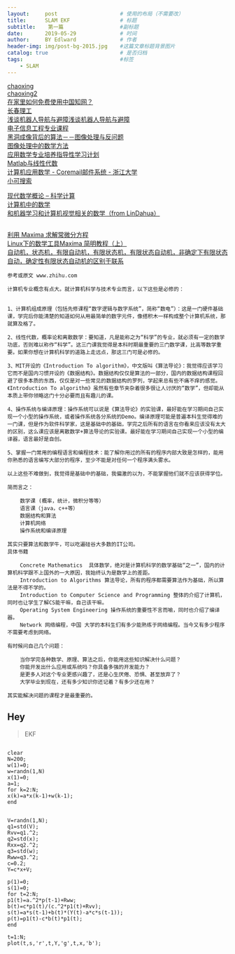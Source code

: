 ```yaml
---
layout:     post                    # 使用的布局（不需要改）
title:      SLAM EKF                # 标题 
subtitle:    第一篇                  #副标题
date:       2019-05-29              # 时间
author:     BY Edlward              # 作者
header-img: img/post-bg-2015.jpg    #这篇文章标题背景图片
catalog: true                       # 是否归档
tags:                               #标签
    - SLAM
---
```


[chaoxing](http://mooc.chaoxing.com/category/08/30/24)  
[chaoxing2](http://59.75.114.218:9080/gnxw/1024.jhtml)  
[在家里如何免费使用中国知网？](https://www.zhihu.com/question/20188973?sort=created)  
[长春理工](http://lib.cust.edu.cn/webs/show/notice/723/528.html)  
[浅谈机器人导航与避障浅谈机器人导航与避障](https://www.aiimooc.com/mall/list-htm-active-6-catid-756.html)  
[电子信息工程专业课程](http://www.08nm.com/forum.php?mod=forumdisplay&action=list&fid=143)  
[黑洞成像背后的算法－－图像处理与反问题](https://zhuanlan.zhihu.com/p/62026270)  
[图像处理中的数学方法](http://bicmr.pku.edu.cn/~dongbin/Teaching_files/%E5%9B%BE%E5%83%8F%E5%A4%84%E7%90%86%E4%B8%AD%E7%9A%84%E6%95%B0%E5%AD%A6%E6%96%B9%E6%B3%95-18-19/index.html)  
[应用数学专业培养指导性学习计划](https://math.ustc.edu.cn/new/bencandy.php?fid=43&id=1105)  
[Matlab与线性代数](https://blog.csdn.net/LSGO_MYP/column/info/14095)  
[计算机应用数学 - Coremail邮件系统 - 浙江大学](http://www.cad.zju.edu.cn/home/zhx/csmath/doku.php?id=2017#courselet_on_multivariate_analysis)  
[小可搜索](https://www.xiaokesoso.com/)  

[现代数学概论 – 科学计算 ](http://www.math.zju.edu.cn:8080/xlhu/sc.html)  
[计算机中的数学](http://list.youku.com/albumlist/show?id=19465801&ascending=1&page=1)  
[和机器学习和计算机视觉相关的数学（from LinDahua）](http://blog.sciencenet.cn/blog-240720-284694.html)  


##
[利用 Maxima 求解常微分方程](https://blog.csdn.net/liyuanbhu/article/details/7585405)  
[Linux下的数学工具Maxima 简明教程（上）](http://www.matrix67.com/blog/archives/337)  
[自动机，状态机，有限自动机，有限状态机，有限状态自动机，非确定下有限状态自动，确定性有限状态自动机的区别于联系](https://blog.csdn.net/c601097836/article/details/47040703)  


```
参考或原文 www.zhihu.com 

计算机专业概念有点大。就计算机科学与技术专业而言，以下这些是必修的：


1、计算机组成原理（包括先修课程“数字逻辑与数字系统”，简称“数电”）：这是一门硬件基础课，学完后你能清楚的知道如何从用最简单的数字元件，像搭积木一样构成整个计算机系统，那就算及格了。

2、线性代数，概率论和离散数学：要知道，凡是能称之为“科学”的专业，就必须有一定的数学功底，否则难以称作“科学”。这三门课我觉得是本科时期最重要的三门数学课，比高等数学重要。如果你想在计算机科学的道路上走远点，那这三门可是必修的。

3、MIT开设的《Introduction To algorithm》，中文版叫《算法导论》：我觉得应该学习它而不是国内习惯开设的《数据结构》。数据结构仅仅是算法的一部分，国内的数据结构课程回避了很多本质的东西，仅仅是对一些常见的数据结构的罗列，学起来总有些不痛不痒的感觉。《Introduction To algorithm》虽然有些章节夹杂着很多很让人讨厌的“数学”，但却能从本质上带你领略这门十分必要而且有趣儿的课。

4、操作系统与编译原理：操作系统可以说是《算法导论》的实验课，最好能在学习期间自己实现一个小型的操作系统，或者操作系统各分系统的Demo。编译原理可能是普遍本科生觉得难的一门课，但是作为软件科学家，这是基础中的基础，学完之后所有的语言在你看来应该没有太大的区别，这么课应该是离散数学+算法导论的实验课。最好能在学习期间自己实现一个小型的编译器，语言最好是自创。

5、掌握一门常用的编程语言和编程技术：能了解你用过的所有的程序内部大致是怎样的，能用你熟悉的语言编写大部分的程序，至少不能是对任何一个程序满头雾水。

以上这些不难做到，我觉得是基础中的基础，我偏激的以为，不能掌握他们就不应该获得学位。

简而言之：

    数学课 (概率，统计，微积分等等）
    语言课（java，c++等）
    数据结构和算法
    计算机网络
    操作系统和编译原理

其实只要算法和数学牛，可以吃遍硅谷大多数的IT公司。
具体书籍

    Concrete Mathematics  具体数学，绝对是计算机科学的数学基础“之一”，国内的计算机科学跟不上国外的一大原因，我始终认为是数学上的差距。
    Introduction to Algorithms 算法导论，所有的程序都需要算法作为基础，所以算法是不得不学的。
    Introduction to Computer Science and Programming 整体的介绍了计算机，同时也让学生了解CS能干嘛，自己该干嘛。
    Operating System Engineering 操作系统的重要性不言而喻，同时也介绍了编译器。
    Network 网络编程，中国 大学的本科生们有多少能熟练于网络编程。当今又有多少程序不需要考虑到网络。

有时候问自己几个问题：

    当你学完各种数学、原理、算法之后，你能用这些知识解决什么问题？
    你能开发出什么应用或系统吗？你具备多强的开发能力？
    是更多人对这个专业更感兴趣了，还是心生厌倦、恐惧、甚至放弃了？
    大学毕业到现在，还有多少知识你还记着？有多少还在用？ 

其实能解决问题的课程才是最重要的。

```

## Hey
>EKF

```

clear
N=200;
w(1)=0;
w=randn(1,N)
x(1)=0;
a=1;
for k=2:N;
x(k)=a*x(k-1)+w(k-1);
end


V=randn(1,N);
q1=std(V);
Rvv=q1.^2;
q2=std(x);
Rxx=q2.^2; 
q3=std(w);
Rww=q3.^2;
c=0.2;
Y=c*x+V;

p(1)=0;
s(1)=0;
for t=2:N;
p1(t)=a.^2*p(t-1)+Rww;
b(t)=c*p1(t)/(c.^2*p1(t)+Rvv);
s(t)=a*s(t-1)+b(t)*(Y(t)-a*c*s(t-1));
p(t)=p1(t)-c*b(t)*p1(t);
end

t=1:N;
plot(t,s,'r',t,Y,'g',t,x,'b');
```
